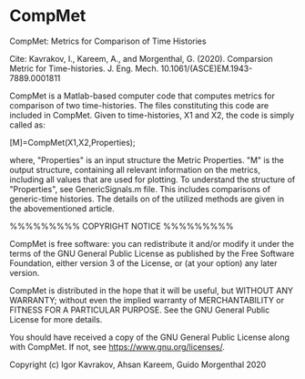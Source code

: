 # CompMet
CompMet: Metrics for Comparison of Time Histories

Cite:
Kavrakov, I., Kareem, A., and Morgenthal, G. (2020). Comparsion Metric for Time-histories. J. Eng. Mech. 10.1061/(ASCE)EM.1943-7889.0001811

CompMet is a Matlab-based computer code that computes metrics for comparison of two time-histories.
The files constituting this code are included in CompMet.
Given to time-histories, X1 and X2, the code is simply called as:

[M]=CompMet(X1,X2,Properties);

where, "Properties" is an input structure the Metric Properties.
"M" is the output structure, containing all relevant information on the metrics, including all values that are used for plotting.
To understand the structure of "Properties", see GenericSignals.m file. This includes comparisons of generic-time histories. The details on of the utilized methods are given in the abovementioned article.

%%%%%%%%% COPYRIGHT NOTICE %%%%%%%%% 

CompMet is free software: you can redistribute it and/or modify
it under the terms of the GNU General Public License as published by
the Free Software Foundation, either version 3 of the License, or
(at your option) any later version.

CompMet is distributed in the hope that it will be useful,
but WITHOUT ANY WARRANTY; without even the implied warranty of
MERCHANTABILITY or FITNESS FOR A PARTICULAR PURPOSE.  See the
GNU General Public License for more details.

You should have received a copy of the GNU General Public License
along with CompMet.  If not, see <https://www.gnu.org/licenses/>.
    
Copyright (c) Igor Kavrakov, Ahsan Kareem, Guido Morgenthal 2020
